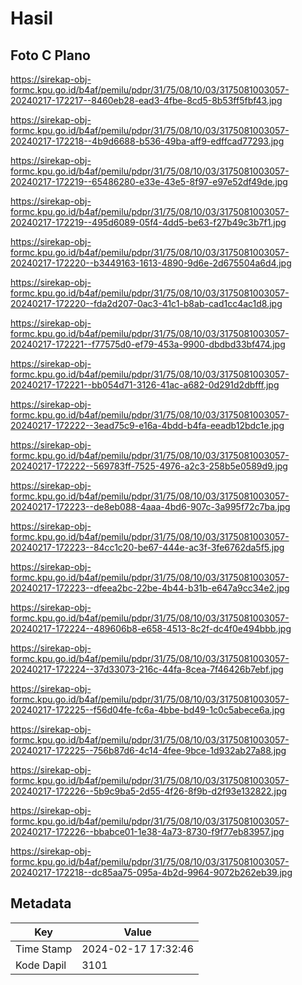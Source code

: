 # Hasil

## Foto C Plano

https://sirekap-obj-formc.kpu.go.id/b4af/pemilu/pdpr/31/75/08/10/03/3175081003057-20240217-172217--8460eb28-ead3-4fbe-8cd5-8b53ff5fbf43.jpg

https://sirekap-obj-formc.kpu.go.id/b4af/pemilu/pdpr/31/75/08/10/03/3175081003057-20240217-172218--4b9d6688-b536-49ba-aff9-edffcad77293.jpg

https://sirekap-obj-formc.kpu.go.id/b4af/pemilu/pdpr/31/75/08/10/03/3175081003057-20240217-172219--65486280-e33e-43e5-8f97-e97e52df49de.jpg

https://sirekap-obj-formc.kpu.go.id/b4af/pemilu/pdpr/31/75/08/10/03/3175081003057-20240217-172219--495d6089-05f4-4dd5-be63-f27b49c3b7f1.jpg

https://sirekap-obj-formc.kpu.go.id/b4af/pemilu/pdpr/31/75/08/10/03/3175081003057-20240217-172220--b3449163-1613-4890-9d6e-2d675504a6d4.jpg

https://sirekap-obj-formc.kpu.go.id/b4af/pemilu/pdpr/31/75/08/10/03/3175081003057-20240217-172220--fda2d207-0ac3-41c1-b8ab-cad1cc4ac1d8.jpg

https://sirekap-obj-formc.kpu.go.id/b4af/pemilu/pdpr/31/75/08/10/03/3175081003057-20240217-172221--f77575d0-ef79-453a-9900-dbdbd33bf474.jpg

https://sirekap-obj-formc.kpu.go.id/b4af/pemilu/pdpr/31/75/08/10/03/3175081003057-20240217-172221--bb054d71-3126-41ac-a682-0d291d2dbfff.jpg

https://sirekap-obj-formc.kpu.go.id/b4af/pemilu/pdpr/31/75/08/10/03/3175081003057-20240217-172222--3ead75c9-e16a-4bdd-b4fa-eeadb12bdc1e.jpg

https://sirekap-obj-formc.kpu.go.id/b4af/pemilu/pdpr/31/75/08/10/03/3175081003057-20240217-172222--569783ff-7525-4976-a2c3-258b5e0589d9.jpg

https://sirekap-obj-formc.kpu.go.id/b4af/pemilu/pdpr/31/75/08/10/03/3175081003057-20240217-172223--de8eb088-4aaa-4bd6-907c-3a995f72c7ba.jpg

https://sirekap-obj-formc.kpu.go.id/b4af/pemilu/pdpr/31/75/08/10/03/3175081003057-20240217-172223--84cc1c20-be67-444e-ac3f-3fe6762da5f5.jpg

https://sirekap-obj-formc.kpu.go.id/b4af/pemilu/pdpr/31/75/08/10/03/3175081003057-20240217-172223--dfeea2bc-22be-4b44-b31b-e647a9cc34e2.jpg

https://sirekap-obj-formc.kpu.go.id/b4af/pemilu/pdpr/31/75/08/10/03/3175081003057-20240217-172224--489606b8-e658-4513-8c2f-dc4f0e494bbb.jpg

https://sirekap-obj-formc.kpu.go.id/b4af/pemilu/pdpr/31/75/08/10/03/3175081003057-20240217-172224--37d33073-216c-44fa-8cea-7f46426b7ebf.jpg

https://sirekap-obj-formc.kpu.go.id/b4af/pemilu/pdpr/31/75/08/10/03/3175081003057-20240217-172225--f56d04fe-fc6a-4bbe-bd49-1c0c5abece6a.jpg

https://sirekap-obj-formc.kpu.go.id/b4af/pemilu/pdpr/31/75/08/10/03/3175081003057-20240217-172225--756b87d6-4c14-4fee-9bce-1d932ab27a88.jpg

https://sirekap-obj-formc.kpu.go.id/b4af/pemilu/pdpr/31/75/08/10/03/3175081003057-20240217-172226--5b9c9ba5-2d55-4f26-8f9b-d2f93e132822.jpg

https://sirekap-obj-formc.kpu.go.id/b4af/pemilu/pdpr/31/75/08/10/03/3175081003057-20240217-172226--bbabce01-1e38-4a73-8730-f9f77eb83957.jpg

https://sirekap-obj-formc.kpu.go.id/b4af/pemilu/pdpr/31/75/08/10/03/3175081003057-20240217-172218--dc85aa75-095a-4b2d-9964-9072b262eb39.jpg


## Metadata

| Key        | Value               |
| ---------- | ------------------- |
| Time Stamp | 2024-02-17 17:32:46 |
| Kode Dapil | 3101                |



